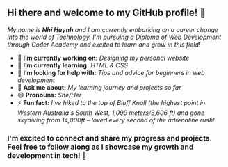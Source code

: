 <!-- My first profile bio README.md -->

## **Hi there and welcome to my GitHub profile! 👋**  

_My name is **Nhi Huynh** and I am currently embarking on a career change into the world of Technology.
I'm pursuing a Diploma of Web Development through Coder Academy and excited to learn and grow in this field!_  
  
  
+ 🔭 **I’m currently working on:** _Designing my personal website_
+ 🌱 **I’m currently learning:** _HTML & CSS_  
+ 🤔 **I’m looking for help with:** _Tips and advice for beginners in web development_  
+ 💬 **Ask me about:** _My learning journey and projects so far_  
+ 😄 **Pronouns:** _She/Her_  
+ ⚡ **Fun fact:** _I've hiked to the top of Bluff Knoll (the highest point in Western Australia's South West, 1,099 meters/3,606 ft) and gone skydiving from 14,000ft – loved every second of the adrenaline rush!_

  
### I'm excited to connect and share my progress and projects. Feel free to follow along as I showcase my growth and development in tech! 🚀
